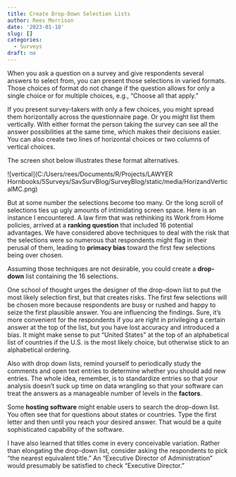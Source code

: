 ```yaml
---
title: Create Drop-Down Selection Lists
author: Rees Morrison
date: '2023-01-18'
slug: []
categories:
  - Surveys
draft: no
---
```


When you ask a question on a survey and give respondents several answers to select from, you can present those selections in varied formats.  Those choices of format do not change if the question allows for only a single choice or for multiple choices, e.g., “Choose all that apply.”

If you present survey-takers with only a few choices, you might spread them horizontally across the questionnaire page.  Or you might list them vertically.  With either format the person taking the survey can see all the answer possibilities at the same time, which makes their decisions easier.  You can also create two lines of horizontal choices or two columns of vertical choices.

The screen shot below illustrates these format alternatives.

![vertical](C:/Users/rees/Documents/R/Projects/LAWYER Hornbooks/5Surveys/SavSurvBlog/SurveyBlog/static/media/HorizandVerticalMC.png)

<!-- "C:\Users\rees\Documents\R\Projects\LAWYER Hornbooks\5Surveys\SavSurvBlog\SurveyBlog\static\media\HorizandVerticalMC.png" -->

But at some number the selections become too many.   Or the long scroll of selections ties up ugly amounts of intimidating screen space.  Here is an instance I encountered.  A law firm that was rethinking its Work from Home policies, arrived at a **ranking question** that included 16 potential advantages.   We have considered above techniques to deal with the risk that the selections were so numerous that respondents might flag in their perusal of them, leading to **primacy bias** toward the first few selections being over chosen.  

Assuming those techniques are not desirable, you could create a **drop-down** list containing the 16 selections.

One school of thought urges the designer of the drop-down list to put the most likely selection first, but that creates risks.  The first few selections will be chosen more because respondents are busy or rushed and happy to seize the first plausible answer.  You are influencing the findings.  Sure, it’s more convenient for the respondents if you are right in privileging a certain answer at the top of the list, but you have lost accuracy and introduced a bias.  It might make sense to put “United States” at the top of an alphabetical list of countries if the U.S. is the most likely choice, but otherwise stick to an alphabetical ordering.  

Also with drop down lists, remind yourself to periodically study the comments and open text entries to determine whether you should add new entries.  The whole idea, remember, is to standardize entries so that your analysis doesn’t suck up time on data wrangling so that your software can treat the answers as a manageable number of levels in the **factors**.  

Some **hosting software** might enable users to search the drop-down list.  You often see that for questions about states or countries.  Type the first letter and then <Enter> until you reach your desired answer.  That would be a quite sophisticated capability of the software.

I have also learned that titles come in every conceivable variation.  Rather than elongating the drop-down list, consider asking the respondents to pick “the nearest equivalent title.”  An “Executive Director of Administration” would presumably be satisfied to check “Executive Director.”  

<!-- End of post -->
